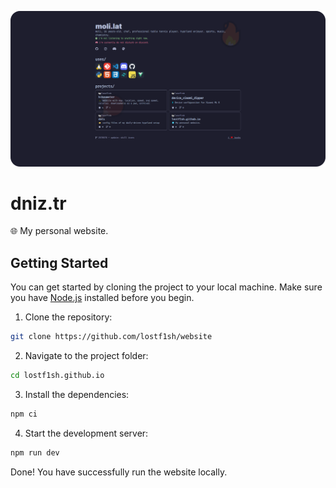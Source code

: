 ![](./public/screenshot.png)

# dniz.tr
🌐 My personal website.

## Getting Started
You can get started by cloning the project to your local machine. Make sure you have [Node.js](https://nodejs.org/) installed before you begin.

1. Clone the repository:

```bash
git clone https://github.com/lostf1sh/website
```

2. Navigate to the project folder:
```bash
cd lostf1sh.github.io
```

3. Install the dependencies:
```bash
npm ci
```

4. Start the development server:
```bash
npm run dev
```

Done! You have successfully run the website locally.
